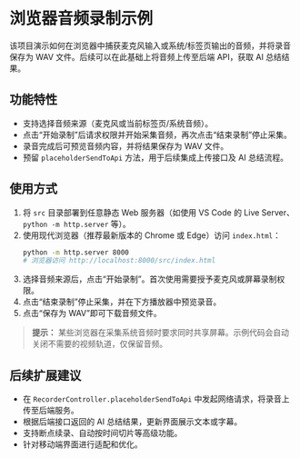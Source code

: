 # 浏览器音频录制示例

该项目演示如何在浏览器中捕获麦克风输入或系统/标签页输出的音频，并将录音保存为 WAV 文件。后续可以在此基础上将音频上传至后端 API，获取 AI 总结结果。

## 功能特性

- 支持选择音频来源（麦克风或当前标签页/系统音频）。
- 点击“开始录制”后请求权限并开始采集音频，再次点击“结束录制”停止采集。
- 录音完成后可预览音频内容，并将结果保存为 WAV 文件。
- 预留 `placeholderSendToApi` 方法，用于后续集成上传接口及 AI 总结流程。

## 使用方式

1. 将 `src` 目录部署到任意静态 Web 服务器（如使用 VS Code 的 Live Server、`python -m http.server` 等）。
2. 使用现代浏览器（推荐最新版本的 Chrome 或 Edge）访问 `index.html`：
   ```bash
   python -m http.server 8000
   # 浏览器访问 http://localhost:8000/src/index.html
   ```
3. 选择音频来源后，点击“开始录制”。首次使用需要授予麦克风或屏幕录制权限。
4. 点击“结束录制”停止采集，并在下方播放器中预览录音。
5. 点击“保存为 WAV”即可下载音频文件。

> **提示：** 某些浏览器在采集系统音频时要求同时共享屏幕。示例代码会自动关闭不需要的视频轨道，仅保留音频。

## 后续扩展建议

- 在 `RecorderController.placeholderSendToApi` 中发起网络请求，将录音上传至后端服务。
- 根据后端接口返回的 AI 总结结果，更新界面展示文本或字幕。
- 支持断点续录、自动按时间切片等高级功能。
- 针对移动端界面进行适配和优化。
